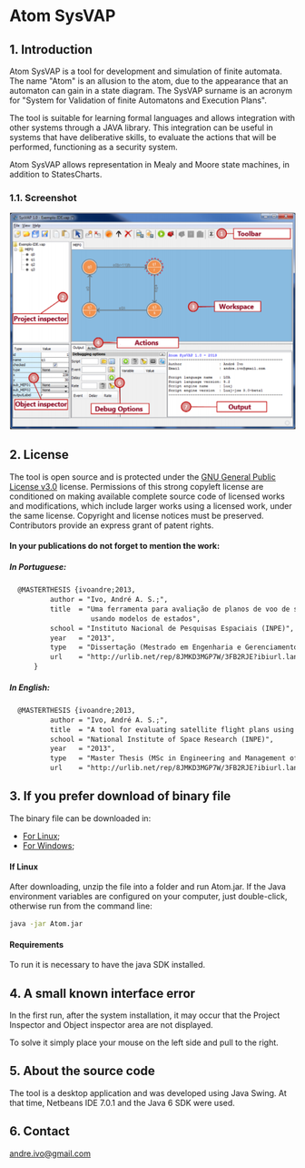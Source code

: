 # Atom SysVAP

## 1.	Introduction
Atom SysVAP is a tool for development and simulation of finite automata. The name "Atom" is an allusion to the atom, due to the appearance that an automaton can gain in a state diagram. The SysVAP surname is an acronym for "System for Validation of finite Automatons and Execution Plans".

The tool is suitable for learning formal languages and allows integration with other systems through a JAVA library. This integration can be useful in systems that have deliberative skills, to evaluate the actions that will be performed, functioning as a security system.

Atom SysVAP allows representation in Mealy and Moore state machines, in addition to StatesCharts.

### 1.1.	Screenshot
![alt text](https://raw.githubusercontent.com/andreivo/Atom/master/Screenshot.png)

## 2.	License

The tool is open source and is protected under the [GNU General Public License v3.0](LICENSE) license.
Permissions of this strong copyleft license are conditioned on making available complete source code of licensed works and modifications, which include larger works using a licensed work, under the same license. Copyright and license notices must be preserved. Contributors provide an express grant of patent rights.

#### In your publications do not forget to mention the work:

##### In Portuguese:
  ```xml
    @MASTERTHESIS {ivoandre;2013,
            author = "Ivo, André A. S.;",
            title  = "Uma ferramenta para avaliação de planos de voo de satélites 
                      usando modelos de estados",
            school = "Instituto Nacional de Pesquisas Espaciais (INPE)",
            year   = "2013",
            type   = "Dissertação (Mestrado em Engenharia e Gerenciamento de Sistemas Espaciais)"
            url    = "http://urlib.net/rep/8JMKD3MGP7W/3FB2RJE?ibiurl.language=pt-BR"
        }
  ```
  
  ##### In English:
  ```xml
    @MASTERTHESIS {ivoandre;2013,
            author = "Ivo, André A. S.;",
            title  = "A tool for evaluating satellite flight plans using state models",
            school = "National Institute of Space Research (INPE)",
            year   = "2013",
            type   = "Master Thesis (MSc in Engineering and Management of Space Systems)"
            url    = "http://urlib.net/rep/8JMKD3MGP7W/3FB2RJE?ibiurl.language=pt-BR"
  ```
## 3. If you prefer download of binary file
The binary file can be downloaded in:
 - [For Linux](https://github.com/andreivo/Atom/raw/master/binaries/AtomBinariesLinux.rar);
 - [For Windows](https://github.com/andreivo/Atom/raw/master/binaries/AtomBinariesWindows.rar);

#### If Linux
After downloading, unzip the file into a folder and run Atom.jar. If the Java environment variables are configured on your computer, just double-click, otherwise run from the command line:

```bash
java -jar Atom.jar
```
#### Requirements
To run it is necessary to have the java SDK installed.


## 4.	A small known interface error
In the first run, after the system installation, it may occur that the Project Inspector and Object inspector area are not displayed.

To solve it simply place your mouse on the left side and pull to the right.

## 5.	About the source code

The tool is a desktop application and was developed using Java Swing.
At that time, Netbeans IDE 7.0.1 and the Java 6 SDK were used.

## 6.	Contact
andre.ivo@gmail.com
